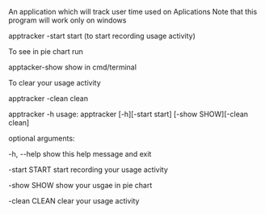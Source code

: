 An application which will track user time used on Aplications
Note that this program will work only on windows

apptracker -start start (to start recording usage activity)

To see in pie chart run

apptacker-show show in cmd/terminal

To clear your usage activity

apptracker -clean clean

apptracker -h
usage: apptracker [-h][-start start] [-show SHOW][-clean clean]

optional arguments:

-h, --help show this help message and exit

-start START start recording your usage activity

-show SHOW show your usgae in pie chart

-clean CLEAN clear your usage activity
